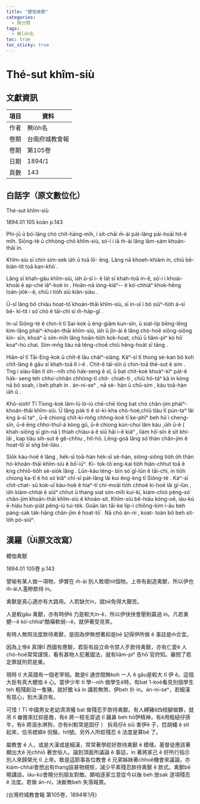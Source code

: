 ```yaml
---
title: "體恤禽獸"
categories:
  - 無分類
tags:
  - 無lo̍h名
toc: true
toc_sticky: true
---
```


# Thé-sut khîm-siù

## 文獻資訊

| 項目 | 資料 |
|---|---|
| 作者 | 無lo̍h名 |
| 卷期 | 台南府城教會報 |
| 卷期 | 第105卷 |
| 日期 | 1894/1 |
| 頁數 | 143 |

## 白話字（原文數位化）

Thé-sut khîm-siù

1894.01 105 koàn p.143

Phì-jū ū bó͘-lâng chò chi̍t-hāng-mi̍h, i si̍t-chāi m̄-ài pa̍t-lâng pāi-hoāi hit-ê mi̍h. Siōng-tè ū chhòng-chō khîm-siù, só͘-í i iā m̄-ài lâng lām-sám khoán-thāi in.

Khîm-siù sī chin sim-sek ia̍h ū toā lō͘- ēng. Lâng nā khoeh-khiàm in, chiū bē-bián-tit toā kan-khó͘ .

Lâng sī khah-gâu khîm-siù, ia̍h ū-sî i- ê la̍t sī khah-toā in-ê, só͘-í i khoài-khoài ē ap-chè iâⁿ-koè in . Hoān-nā ióng-kiāⁿ-- ê kó͘-chhiáⁿ khok-hêng loán-jio̍k--ê, chiū i tio̍h siū kiàn-siàu .

Ū-sî lâng bô chiàu hoat-tō͘ khoán-thāi khîm-siù, sī in-uī i bô siūⁿ-tio̍h á-sī bē- kì-tit i só͘ chò ê tāi-chì sī m̄-ha̍p-gî .

In-uī Siōng-tè ê chin-lí tī Sai-kok ū èng-giām kun-sîn, ū siat-li̍p bēng-lēng kìm-lâng pháiⁿ-khoán-thāi khîm-siù, ia̍h ū jîn-ài ê lâng chò-hoē siông-siông kín- sīn, khoàⁿ ū sím-mi̍h lâng hoān-tio̍h kok-hoat, chiū ū liâm-piⁿ kò hō͘ koaⁿ-hú chai. Sím-mn̄g liáu nā tēng-choē chiū hêng-hoa̍t sī tāng .

Hiān-sî tī Tāi-Eng-kok ū chi̍t-ê lāu cháiⁿ-siàng. Káⁿ-sī tī thong sè-kan bô koh chi̍t-lâng ê gâu sī khah-toā tī i-ê . Chit-ê tāi-sîn ū chin-toā thé-sut ê sim . Tng i siàu-liân tī o̍h--ni̍h chò ha̍k-seng ê sî, ū bat chi̍t-koè khoàⁿ-kìⁿ pa̍t-ê ha̍k- seng teh chho͘-chhân chhòng-tī chi̍t- chiah-ti , chiū hó-táⁿ kā in kóng nā bô soah, i beh phah in . án-ni-seⁿ , nā sè- hàn ū chû-sim , kàu toā-hàn ia̍h ū .

Khó-sioh! Tī Tiong-kok lâm-lú ló-iù chē-chē lóng bat chò chân-jím pháiⁿ- khoán-thāi khîm-siù. Ū lâng pa̍k ti ê sì-ki-kha chò-hoé,chiū tiàu tī pùn-taⁿ lâi kng á-sī taⁿ , ū-ê chiong chi̍t-ki-mn̂g chhng-koè tī ke-phīⁿ beh hō͘ i cheng-sîn, ū-ê ēng chho͘-thuî-á kòng gû, ū-ê chiong kún-chuí lâm káu ,ia̍h ū-ê ( khah-siông sī gín-ná ) thiah chiáu-á ê siū hāi i-ê kiáⁿ , liàm hô͘-sîn ê si̍t khí-lâi , kap tiàu sih-sut ê gê-chhiu , hit-hō. Lēng-goā lâng só͘ thàn chân-jím ê hoat-tō͘ sī sǹg bē-liáu .

Sio̍k kàu-hoē ê lâng , he̍k-sī toā-hàn he̍k-sī sè-hàn, siông-siông tio̍h o̍h thàn hó-khoán-thāi khîm-siù ê bô͘-iūⁿ. Ki- tok-tô͘ eng-kai tio̍h hián-chhut toā ê kng chhiō-tio̍h sè-sio̍k lâng . Lūn-kàu téng- bīn só͘ gī-lūn ê tāi-chì, in tio̍h chiong ka-tī ê hó só͘ kiâⁿ chí-sī pa̍t-lâng lâi kui êng-kng tī Siōng-tè . Káⁿ-sī chit-chat- sū kok-uī kàu-hoē ê hiaⁿ-tī chí-moāi tio̍h chhoē ki-hoē lâi gī-lūn , ia̍h kiám-chhái ē siūⁿ chhut ū thang siat sím-mi̍h kui-kí, kiám-chió pêng-sò͘ chân-jím khoán-thāi khîm-siù ê khoán-sit. Khîm-siù bē-hiáu kóng-oē, iáu-kú ē-hiáu hun-pia̍t pêng-iú tuì-te̍k. Goān lán tāi-ke li̍p-ì chiông-kim í-āu beh pàng-sak ta̍k-hāng chân-jím ê hoat-tō͘ . Nā chò án-ni , koat- toàn bô beh sit-lo̍h pò-siúⁿ.

## 漢羅（Ùi原文改寫）

體恤禽獸

1894.01 105卷 p.143

譬喻有某人做一項物，伊實在 m̄-ài 別人敗壞hit個物。上帝有創造禽獸，所以伊也m̄-ài人濫糝款待 in。

禽獸是真心適亦有大路用。人若缺欠in，就bē免得大艱苦。

人是較gâu 禽獸，亦有時伊ê 力是較大in-ê，所以伊快快會壓制贏過 in。凡若勇健--ê kó͘-chhiáⁿ酷橫軟弱--ê，就伊著受見笑。

有時人無照法度款待禽獸，是因為伊無想著抑是bē 記得伊所做 ê 事誌是m̄合宜。

因為上帝ê 真理tī 西國有應驗，君臣有設立命令禁人歹款待禽獸，亦有仁愛ê 人chò-hoē常常謹慎，看有甚物人犯著國法，就有liâm-piⁿ 告hō͘ 官府知。審問了若定罪就刑罰是重。

現時 tī 大英國有一個老宰相。敢是tī 通世間無koh 一人 ê gâu是較大 tī 伊 ê。這個大臣有真大體恤 ê 心。當伊少年 tī 學--ni̍h 做學生ê時，有bat 1-koè看見別個學生 teh 粗殘創治一隻豬，就好膽 kā in 講若無煞，伊beh 扑 in。án-ni-seⁿ，若細漢有慈心，到大漢亦有。

可惜！Tī 中國男女老幼濟濟攏 bat 做殘忍歹款待禽獸。有人縛豬ê四枝腳做夥，就吊 tī 畚擔來扛抑是擔，有ê 將一枝毛穿過 tī 雞鼻 beh hō͘伊精神，有ê用粗槌仔摃牛，有ê 將滾水淋狗，亦有ê(較常是囡仔 ） 拆鳥仔ê siū 害伊ê 子，捻胡蠅 ê si̍t起來，佮吊蟋蟀ê 倪鬚，hit號。另外人所趁殘忍 ê 法度是算bē 了。

屬教會 ê 人，或是大漢或是細漢，常常著學趁好款待禽獸 ê 模樣。基督徒應該著顯出大ê 光chhiō 著世俗人。論到頂面所議論 ê 事誌，in 著將家己 ê 好所行指示別人來歸榮光 tī 上帝。敢是這節事各位教會 ê 兄弟姊妹著chhoē機會來議論，亦kiám-chhái會想出有thang設甚物規矩，減少平素殘忍款待禽獸 ê 款式。禽獸bē 曉講話，iáu-kú會曉分別朋友對敵。願咱逐家立意從今以後 beh 放sak 逐項殘忍 ê 法度。若做 án-ni，決斷無beh 失落報賞。

(台灣府城教會報 第105卷，1894年1月)
